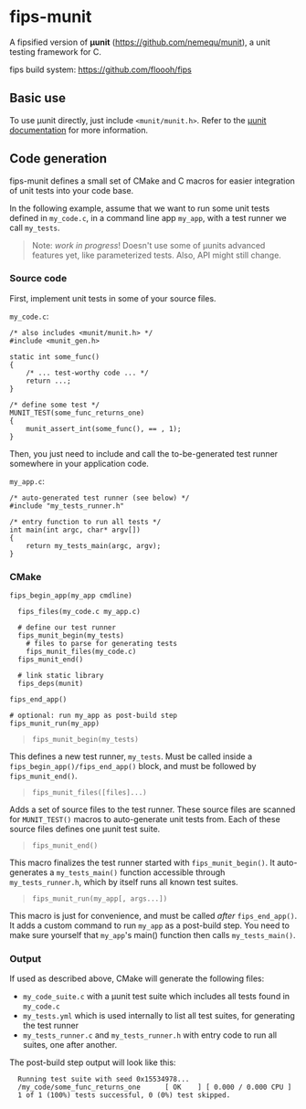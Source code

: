 fips-munit
==========

A fipsified version of **µunit** (https://github.com/nemequ/munit), a unit testing framework for C.

fips build system: https://github.com/floooh/fips

## Basic use

To use µunit directly, just include `<munit/munit.h>`. Refer to the [µunit documentation](https://nemequ.github.io/munit/) for more information.

## Code generation

fips-munit defines a small set of CMake and C macros for easier integration of unit tests into your code base.

In the following example, assume that we want to run some unit tests defined in `my_code.c`, in a command line app `my_app`, with a test runner we call `my_tests`.

> Note: *work in progress*! Doesn't use some of µunits advanced features yet, like parameterized tests. Also, API might still change.

### Source code

First, implement unit tests in some of your source files.

`my_code.c`:
```
/* also includes <munit/munit.h> */
#include <munit_gen.h>

static int some_func()
{
    /* ... test-worthy code ... */
    return ...;
}

/* define some test */
MUNIT_TEST(some_func_returns_one)
{
    munit_assert_int(some_func(), == , 1);
}
```

Then, you just need to include and call the to-be-generated test runner somewhere in your application code.

`my_app.c`:
```
/* auto-generated test runner (see below) */
#include "my_tests_runner.h"

/* entry function to run all tests */
int main(int argc, char* argv[])
{
    return my_tests_main(argc, argv);
}
```

### CMake

```
fips_begin_app(my_app cmdline)

  fips_files(my_code.c my_app.c)

  # define our test runner
  fips_munit_begin(my_tests)
    # files to parse for generating tests
    fips_munit_files(my_code.c)
  fips_munit_end()

  # link static library
  fips_deps(munit)

fips_end_app()

# optional: run my_app as post-build step
fips_munit_run(my_app)
```

> `fips_munit_begin(my_tests)`

This defines a new test runner, `my_tests`. Must be called inside a `fips_begin_app()/fips_end_app()` block, and must be followed by `fips_munit_end()`.

> `fips_munit_files([files]...)`

Adds a set of source files to the test runner. These source files are scanned for `MUNIT_TEST()` macros to auto-generate unit tests from. Each of these source files defines one µunit test suite.

> `fips_munit_end()`

This macro finalizes the test runner started with `fips_munit_begin()`. It auto-generates a `my_tests_main()` function accessible through `my_tests_runner.h`, which by itself runs all known test suites.

> `fips_munit_run(my_app[, args...])`

This macro is just for convenience, and must be called *after* `fips_end_app()`. It adds a custom command to run `my_app` as a post-build step. You need to make sure yourself that `my_app`'s main() function then calls `my_tests_main()`.

### Output

If used as described above, CMake will generate the following files:

- `my_code_suite.c` with a µunit test suite which includes all tests found in `my_code.c`
- `my_tests.yml` which is used internally to list all test suites, for generating the test runner
- `my_tests_runner.c` and `my_tests_runner.h` with entry code to run all suites, one after another.

The post-build step output will look like this:

```
  Running test suite with seed 0x15534978...
  /my_code/some_func_returns_one      [ OK    ] [ 0.000 / 0.000 CPU ]
  1 of 1 (100%) tests successful, 0 (0%) test skipped.
```
